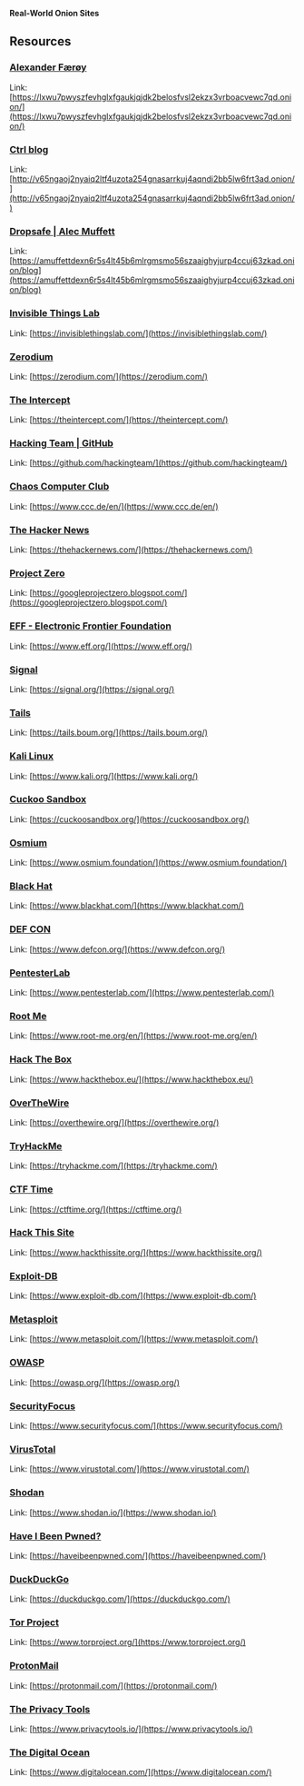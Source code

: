**Real-World Onion Sites**

## Resources

### [Alexander Færøy](https://lxwu7pwyszfevhglxfgaukjqjdk2belosfvsl2ekzx3vrboacvewc7qd.onion/)
Link: [https://lxwu7pwyszfevhglxfgaukjqjdk2belosfvsl2ekzx3vrboacvewc7qd.onion/](https://lxwu7pwyszfevhglxfgaukjqjdk2belosfvsl2ekzx3vrboacvewc7qd.onion/)

### [Ctrl blog](http://v65ngaoj2nyaiq2ltf4uzota254gnasarrkuj4aqndi2bb5lw6frt3ad.onion/)
Link: [http://v65ngaoj2nyaiq2ltf4uzota254gnasarrkuj4aqndi2bb5lw6frt3ad.onion/](http://v65ngaoj2nyaiq2ltf4uzota254gnasarrkuj4aqndi2bb5lw6frt3ad.onion/)

### [Dropsafe | Alec Muffett](https://amuffettdexn6r5s4lt45b6mlrgmsmo56szaaighyjurp4ccuj63zkad.onion/blog)
Link: [https://amuffettdexn6r5s4lt45b6mlrgmsmo56szaaighyjurp4ccuj63zkad.onion/blog](https://amuffettdexn6r5s4lt45b6mlrgmsmo56szaaighyjurp4ccuj63zkad.onion/blog)

### [Invisible Things Lab](https://invisiblethingslab.com/)
Link: [https://invisiblethingslab.com/](https://invisiblethingslab.com/)

### [Zerodium](https://zerodium.com/)
Link: [https://zerodium.com/](https://zerodium.com/)

### [The Intercept](https://theintercept.com/)
Link: [https://theintercept.com/](https://theintercept.com/)

### [Hacking Team | GitHub](https://github.com/hackingteam/)
Link: [https://github.com/hackingteam/](https://github.com/hackingteam/)

### [Chaos Computer Club](https://www.ccc.de/en/)
Link: [https://www.ccc.de/en/](https://www.ccc.de/en/)

### [The Hacker News](https://thehackernews.com/)
Link: [https://thehackernews.com/](https://thehackernews.com/)

### [Project Zero](https://googleprojectzero.blogspot.com/)
Link: [https://googleprojectzero.blogspot.com/](https://googleprojectzero.blogspot.com/)

### [EFF - Electronic Frontier Foundation](https://www.eff.org/)
Link: [https://www.eff.org/](https://www.eff.org/)

### [Signal](https://signal.org/)
Link: [https://signal.org/](https://signal.org/)

### [Tails](https://tails.boum.org/)
Link: [https://tails.boum.org/](https://tails.boum.org/)

### [Kali Linux](https://www.kali.org/)
Link: [https://www.kali.org/](https://www.kali.org/)

### [Cuckoo Sandbox](https://cuckoosandbox.org/)
Link: [https://cuckoosandbox.org/](https://cuckoosandbox.org/)

### [Osmium](https://www.osmium.foundation/)
Link: [https://www.osmium.foundation/](https://www.osmium.foundation/)

### [Black Hat](https://www.blackhat.com/)
Link: [https://www.blackhat.com/](https://www.blackhat.com/)

### [DEF CON](https://www.defcon.org/)
Link: [https://www.defcon.org/](https://www.defcon.org/)

### [PentesterLab](https://www.pentesterlab.com/)
Link: [https://www.pentesterlab.com/](https://www.pentesterlab.com/)

### [Root Me](https://www.root-me.org/en/)
Link: [https://www.root-me.org/en/](https://www.root-me.org/en/)

### [Hack The Box](https://www.hackthebox.eu/)
Link: [https://www.hackthebox.eu/](https://www.hackthebox.eu/)

### [OverTheWire](https://overthewire.org/)
Link: [https://overthewire.org/](https://overthewire.org/)

### [TryHackMe](https://tryhackme.com/)
Link: [https://tryhackme.com/](https://tryhackme.com/)

### [CTF Time](https://ctftime.org/)
Link: [https://ctftime.org/](https://ctftime.org/)

### [Hack This Site](https://www.hackthissite.org/)
Link: [https://www.hackthissite.org/](https://www.hackthissite.org/)

### [Exploit-DB](https://www.exploit-db.com/)
Link: [https://www.exploit-db.com/](https://www.exploit-db.com/)

### [Metasploit](https://www.metasploit.com/)
Link: [https://www.metasploit.com/](https://www.metasploit.com/)

### [OWASP](https://owasp.org/)
Link: [https://owasp.org/](https://owasp.org/)

### [SecurityFocus](https://www.securityfocus.com/)
Link: [https://www.securityfocus.com/](https://www.securityfocus.com/)

### [VirusTotal](https://www.virustotal.com/)
Link: [https://www.virustotal.com/](https://www.virustotal.com/)

### [Shodan](https://www.shodan.io/)
Link: [https://www.shodan.io/](https://www.shodan.io/)

### [Have I Been Pwned?](https://haveibeenpwned.com/)
Link: [https://haveibeenpwned.com/](https://haveibeenpwned.com/)

### [DuckDuckGo](https://duckduckgo.com/)
Link: [https://duckduckgo.com/](https://duckduckgo.com/)

### [Tor Project](https://www.torproject.org/)
Link: [https://www.torproject.org/](https://www.torproject.org/)

### [ProtonMail](https://protonmail.com/)
Link: [https://protonmail.com/](https://protonmail.com/)

### [The Privacy Tools](https://www.privacytools.io/)
Link: [https://www.privacytools.io/](https://www.privacytools.io/)

### [The Digital Ocean](https://www.digitalocean.com/)
Link: [https://www.digitalocean.com/](https://www.digitalocean.com/)

